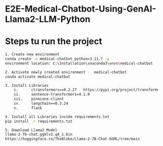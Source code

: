 # E2E-Medical-Chatbot-Using-GenAI-Llama2-LLM-Python

# Steps tu run the project

```bash
1. Create new environment
conda create -n medical-chatbot python=3.11.7 -y
environment location: C:\Installation\anaconda3\envs\medical-chatbot
```

```bash
2. Activate newly created environment -  medical-chatbot
conda activate medical-chatbot
```

```bash
3. Install Libraries
    i.      ctransformers==0.2.27 - https://pypi.org/project/transformers/#history   
    ii.     sentence-transformers=4.1.0
    iii.    pinecone-client
    iv.     langchain==0.3.24
    v.      flask
```

```bash
4. Install all Libraries inside requirements.txt
pip install -r requirements.txt
```

```bash
5. Download Llama2 Model
llama-2-7b-chat.ggmlv3.q4_1.bin
https://huggingface.co/TheBloke/Llama-2-7B-Chat-GGML/tree/main
```